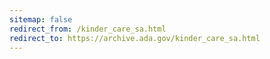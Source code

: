 ```yaml
---
sitemap: false 
redirect_from: /kinder_care_sa.html 
redirect_to: https://archive.ada.gov/kinder_care_sa.html 
---
```


